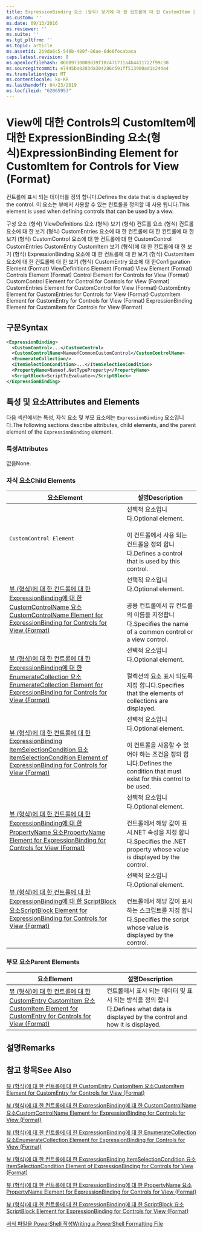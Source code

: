 ```yaml
---
title: ExpressionBinding 요소 (형식) 보기에 대 한 컨트롤에 대 한 CustomItem | Microsoft Docs
ms.custom: ''
ms.date: 09/13/2016
ms.reviewer: ''
ms.suite: ''
ms.tgt_pltfrm: ''
ms.topic: article
ms.assetid: 2b9da6c5-548b-480f-86ae-6de6fecabaca
caps.latest.revision: 8
ms.openlocfilehash: 06089730008839f18c471711a4b4411722f99c38
ms.sourcegitcommit: e7445ba8203da304286c591ff513900ad1c244a4
ms.translationtype: MT
ms.contentlocale: ko-KR
ms.lasthandoff: 04/23/2019
ms.locfileid: "62065953"
---
```

# <a name="expressionbinding-element-for-customitem-for-controls-for-view-format"></a><span data-ttu-id="a1b08-102">View에 대한 Controls의 CustomItem에 대한 ExpressionBinding 요소(형식)</span><span class="sxs-lookup"><span data-stu-id="a1b08-102">ExpressionBinding Element for CustomItem for Controls for View (Format)</span></span>

<span data-ttu-id="a1b08-103">컨트롤에 표시 되는 데이터를 정의 합니다.</span><span class="sxs-lookup"><span data-stu-id="a1b08-103">Defines the data that is displayed by the control.</span></span> <span data-ttu-id="a1b08-104">이 요소는 뷰에서 사용할 수 있는 컨트롤을 정의할 때 사용 됩니다.</span><span class="sxs-lookup"><span data-stu-id="a1b08-104">This element is used when defining controls that can be used by a view.</span></span>

<span data-ttu-id="a1b08-105">구성 요소 (형식) ViewDefinitions 요소 (형식) 보기 (형식) 컨트롤 요소 (형식) 컨트롤 요소에 대 한 보기 (형식) CustomEntries 요소에 대 한 컨트롤에 대 한 컨트롤에 대 한 보기 (형식) CustomControl 요소에 대 한 컨트롤에 대 한 CustomControl CustomEntries CustomEntry CustomItem 보기 (형식)에 대 한 컨트롤에 대 한 보기 (형식) ExpressionBinding 요소에 대 한 컨트롤에 대 한 보기 (형식) CustomItem 요소에 대 한 컨트롤에 대 한 보기 (형식) CustomEntry 요소에 대 한</span><span class="sxs-lookup"><span data-stu-id="a1b08-105">Configuration Element (Format) ViewDefinitions Element (Format) View Element (Format) Controls Element (Format) Control Element for Controls for View (Format) CustomControl Element for Control for Controls for View (Format) CustomEntries Element for CustomControl for View (Format) CustomEntry Element for CustomEntries for Controls for View (Format) CustomItem Element for CustomEntry for Controls for View (Format) ExpressionBinding Element for CustomItem for Controls for View (Format)</span></span>

## <a name="syntax"></a><span data-ttu-id="a1b08-106">구문</span><span class="sxs-lookup"><span data-stu-id="a1b08-106">Syntax</span></span>

```xml
<ExpressionBinding>
  <CustomControl>...</CustomControl>
  <CustomControlName>NameofCommonCustomControl</CustomControlName>
  <EnumerateCollection/>
  <ItemSelectionCondition>...</ItemSelectionCondition>
  <PropertyName>Nameof.NetTypeProperty</PropertyName>
  <ScriptBlock>ScriptToEvaluate></ScriptBlock>
</ExpressionBinding>
```

## <a name="attributes-and-elements"></a><span data-ttu-id="a1b08-107">특성 및 요소</span><span class="sxs-lookup"><span data-stu-id="a1b08-107">Attributes and Elements</span></span>

<span data-ttu-id="a1b08-108">다음 섹션에서는 특성, 자식 요소 및 부모 요소에는 `ExpressionBinding` 요소입니다.</span><span class="sxs-lookup"><span data-stu-id="a1b08-108">The following sections describe attributes, child elements, and the parent element of the `ExpressionBinding` element.</span></span>

### <a name="attributes"></a><span data-ttu-id="a1b08-109">특성</span><span class="sxs-lookup"><span data-stu-id="a1b08-109">Attributes</span></span>

<span data-ttu-id="a1b08-110">없음</span><span class="sxs-lookup"><span data-stu-id="a1b08-110">None.</span></span>

### <a name="child-elements"></a><span data-ttu-id="a1b08-111">자식 요소</span><span class="sxs-lookup"><span data-stu-id="a1b08-111">Child Elements</span></span>

|<span data-ttu-id="a1b08-112">요소</span><span class="sxs-lookup"><span data-stu-id="a1b08-112">Element</span></span>|<span data-ttu-id="a1b08-113">설명</span><span class="sxs-lookup"><span data-stu-id="a1b08-113">Description</span></span>|
|-------------|-----------------|
|`CustomControl Element`|<span data-ttu-id="a1b08-114">선택적 요소입니다.</span><span class="sxs-lookup"><span data-stu-id="a1b08-114">Optional element.</span></span><br /><br /> <span data-ttu-id="a1b08-115">이 컨트롤에서 사용 되는 컨트롤을 정의 합니다.</span><span class="sxs-lookup"><span data-stu-id="a1b08-115">Defines a control that is used by this control.</span></span>|
|[<span data-ttu-id="a1b08-116">뷰 (형식)에 대 한 컨트롤에 대 한 ExpressionBinding에 대 한 CustomControlName 요소</span><span class="sxs-lookup"><span data-stu-id="a1b08-116">CustomControlName Element for ExpressionBinding for Controls for View (Format)</span></span>](./customcontrolname-element-for-expressionbinding-for-controls-for-view-format.md)|<span data-ttu-id="a1b08-117">선택적 요소입니다.</span><span class="sxs-lookup"><span data-stu-id="a1b08-117">Optional element.</span></span><br /><br /> <span data-ttu-id="a1b08-118">공용 컨트롤에서 뷰 컨트롤의 이름을 지정합니다.</span><span class="sxs-lookup"><span data-stu-id="a1b08-118">Specifies the name of a common control or a view control.</span></span>|
|[<span data-ttu-id="a1b08-119">뷰 (형식)에 대 한 컨트롤에 대 한 ExpressionBinding에 대 한 EnumerateCollection 요소</span><span class="sxs-lookup"><span data-stu-id="a1b08-119">EnumerateCollection Element for ExpressionBinding for Controls for View (Format)</span></span>](./enumeratecollection-element-for-expressionbinding-for-controls-for-view-format.md)|<span data-ttu-id="a1b08-120">선택적 요소입니다.</span><span class="sxs-lookup"><span data-stu-id="a1b08-120">Optional element.</span></span><br /><br /> <span data-ttu-id="a1b08-121">컬렉션의 요소 표시 되도록 지정 합니다.</span><span class="sxs-lookup"><span data-stu-id="a1b08-121">Specifies that the elements of collections are displayed.</span></span>|
|[<span data-ttu-id="a1b08-122">뷰 (형식)에 대 한 컨트롤에 대 한 ExpressionBinding ItemSelectionCondition 요소</span><span class="sxs-lookup"><span data-stu-id="a1b08-122">ItemSelectionCondition Element of ExpressionBinding for Controls for View (Format)</span></span>](./itemselectioncondition-element-for-expressionbinding-for-controls-for-view-format.md)|<span data-ttu-id="a1b08-123">선택적 요소입니다.</span><span class="sxs-lookup"><span data-stu-id="a1b08-123">Optional element.</span></span><br /><br /> <span data-ttu-id="a1b08-124">이 컨트롤을 사용할 수 있어야 하는 조건을 정의 합니다.</span><span class="sxs-lookup"><span data-stu-id="a1b08-124">Defines the condition that must exist for this control to be used.</span></span>|
|[<span data-ttu-id="a1b08-125">뷰 (형식)에 대 한 컨트롤에 대 한 ExpressionBinding에 대 한 PropertyName 요소</span><span class="sxs-lookup"><span data-stu-id="a1b08-125">PropertyName Element for ExpressionBinding for Controls for View (Format)</span></span>](./propertyname-element-for-expressionbinding-for-controls-for-view-format.md)|<span data-ttu-id="a1b08-126">선택적 요소입니다.</span><span class="sxs-lookup"><span data-stu-id="a1b08-126">Optional element.</span></span><br /><br /> <span data-ttu-id="a1b08-127">컨트롤에서 해당 값이 표시.NET 속성을 지정 합니다.</span><span class="sxs-lookup"><span data-stu-id="a1b08-127">Specifies the .NET property whose value is displayed by the control.</span></span>|
|[<span data-ttu-id="a1b08-128">뷰 (형식)에 대 한 컨트롤에 대 한 ExpressionBinding에 대 한 ScriptBlock 요소</span><span class="sxs-lookup"><span data-stu-id="a1b08-128">ScriptBlock Element for ExpressionBinding for Controls for View (Format)</span></span>](./scriptblock-element-for-expressionbinding-for-controls-for-view-format.md)|<span data-ttu-id="a1b08-129">선택적 요소입니다.</span><span class="sxs-lookup"><span data-stu-id="a1b08-129">Optional element.</span></span><br /><br /> <span data-ttu-id="a1b08-130">컨트롤에서 해당 값이 표시 하는 스크립트를 지정 합니다.</span><span class="sxs-lookup"><span data-stu-id="a1b08-130">Specifies the script whose value is displayed by the control.</span></span>|

### <a name="parent-elements"></a><span data-ttu-id="a1b08-131">부모 요소</span><span class="sxs-lookup"><span data-stu-id="a1b08-131">Parent Elements</span></span>

|<span data-ttu-id="a1b08-132">요소</span><span class="sxs-lookup"><span data-stu-id="a1b08-132">Element</span></span>|<span data-ttu-id="a1b08-133">설명</span><span class="sxs-lookup"><span data-stu-id="a1b08-133">Description</span></span>|
|-------------|-----------------|
|[<span data-ttu-id="a1b08-134">뷰 (형식)에 대 한 컨트롤에 대 한 CustomEntry CustomItem 요소</span><span class="sxs-lookup"><span data-stu-id="a1b08-134">CustomItem Element for CustomEntry for Controls for View (Format)</span></span>](./customitem-element-for-customentry-for-controls-for-view-format.md)|<span data-ttu-id="a1b08-135">컨트롤에서 표시 되는 데이터 및 표시 되는 방식을 정의 합니다.</span><span class="sxs-lookup"><span data-stu-id="a1b08-135">Defines what data is displayed by the control and how it is displayed.</span></span>|

## <a name="remarks"></a><span data-ttu-id="a1b08-136">설명</span><span class="sxs-lookup"><span data-stu-id="a1b08-136">Remarks</span></span>

## <a name="see-also"></a><span data-ttu-id="a1b08-137">참고 항목</span><span class="sxs-lookup"><span data-stu-id="a1b08-137">See Also</span></span>

[<span data-ttu-id="a1b08-138">뷰 (형식)에 대 한 컨트롤에 대 한 CustomEntry CustomItem 요소</span><span class="sxs-lookup"><span data-stu-id="a1b08-138">CustomItem Element for CustomEntry for Controls for View (Format)</span></span>](./customitem-element-for-customentry-for-controls-for-view-format.md)

[<span data-ttu-id="a1b08-139">뷰 (형식)에 대 한 컨트롤에 대 한 ExpressionBinding에 대 한 CustomControlName 요소</span><span class="sxs-lookup"><span data-stu-id="a1b08-139">CustomControlName Element for ExpressionBinding for Controls for View (Format)</span></span>](./customcontrolname-element-for-expressionbinding-for-controls-for-view-format.md)

[<span data-ttu-id="a1b08-140">뷰 (형식)에 대 한 컨트롤에 대 한 ExpressionBinding에 대 한 EnumerateCollection 요소</span><span class="sxs-lookup"><span data-stu-id="a1b08-140">EnumerateCollection Element for ExpressionBinding for Controls for View (Format)</span></span>](./enumeratecollection-element-for-expressionbinding-for-controls-for-view-format.md)

[<span data-ttu-id="a1b08-141">뷰 (형식)에 대 한 컨트롤에 대 한 ExpressionBinding ItemSelectionCondition 요소</span><span class="sxs-lookup"><span data-stu-id="a1b08-141">ItemSelectionCondition Element of ExpressionBinding for Controls for View (Format)</span></span>](./itemselectioncondition-element-for-expressionbinding-for-controls-for-view-format.md)

[<span data-ttu-id="a1b08-142">뷰 (형식)에 대 한 컨트롤에 대 한 ExpressionBinding에 대 한 PropertyName 요소</span><span class="sxs-lookup"><span data-stu-id="a1b08-142">PropertyName Element for ExpressionBinding for Controls for View (Format)</span></span>](./propertyname-element-for-expressionbinding-for-controls-for-view-format.md)

[<span data-ttu-id="a1b08-143">뷰 (형식)에 대 한 컨트롤에 대 한 ExpressionBinding에 대 한 ScriptBlock 요소</span><span class="sxs-lookup"><span data-stu-id="a1b08-143">ScriptBlock Element for ExpressionBinding for Controls for View (Format)</span></span>](./scriptblock-element-for-expressionbinding-for-controls-for-view-format.md)

[<span data-ttu-id="a1b08-144">서식 파일을 PowerShell 작성</span><span class="sxs-lookup"><span data-stu-id="a1b08-144">Writing a PowerShell Formatting File</span></span>](./writing-a-powershell-formatting-file.md)

